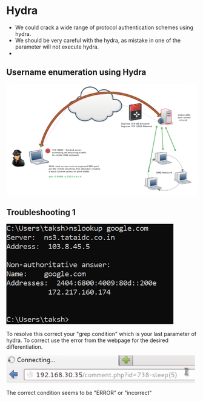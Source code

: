# Hydra

* We could crack a wide range of protocol authentication schemes using hydra.
* We should be very careful with the hydra, as mistake in one of the parameter will not execute hydra.
* 
## Username enumeration using Hydra

![&quot;-e n&quot; option in hydra](../.gitbook/assets/image%20%2832%29.png)

## Troubleshooting 1

![](../.gitbook/assets/image%20%2844%29.png)

To resolve this correct your "grep condition" which is your last parameter of hydra. To correct use the error from the webpage for the desired differentiation.

![](../.gitbook/assets/image%20%2819%29.png)

The correct condition seems to be "ERROR" or "incorrect"

